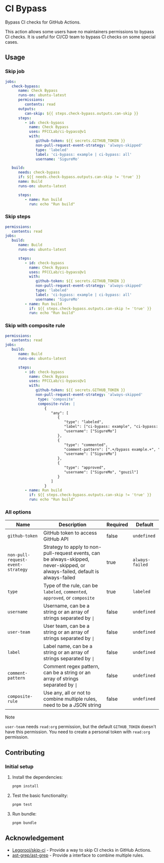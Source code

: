 # CI Bypass

Bypass CI checks for GitHub Actions.

This action allows some users have no maintainers permissions to bypass CI checks. It is useful for CI/CD team to bypass CI checks on some special cases.

## Usage

### Skip job

```yaml
jobs:
   check-bypass:
      name: Check Bypass
      runs-on: ubuntu-latest
      permissions:
         contents: read
      outputs:
         can-skip: ${{ steps.check-bypass.outputs.can-skip }}
      steps:
         - id: check-bypass
           name: Check Bypass
           uses: PFCCLab/ci-bypass@v1
           with:
              github-token: ${{ secrets.GITHUB_TOKEN }}
              non-pull-request-event-strategy: 'always-skipped'
              type: 'labeled'
              label: 'ci-bypass: example | ci-bypass: all'
              username: 'SigureMo'

   build:
      needs: check-bypass
      if: ${{ needs.check-bypass.outputs.can-skip != 'true' }}
      name: Build
      runs-on: ubuntu-latest

      steps:
         - name: Run build
           run: echo "Run build"
```

### Skip steps

```yaml
permissions:
   contents: read
jobs:
   build:
      name: Build
      runs-on: ubuntu-latest

      steps:
         - id: check-bypass
           name: Check Bypass
           uses: PFCCLab/ci-bypass@v1
           with:
              github-token: ${{ secrets.GITHUB_TOKEN }}
              non-pull-request-event-strategy: 'always-skipped'
              type: 'labeled'
              label: 'ci-bypass: example | ci-bypass: all'
              username: 'SigureMo'
         - name: Run build
           if: ${{ steps.check-bypass.outputs.can-skip != 'true' }}
           run: echo "Run build"
```

### Skip with composite rule

```yaml
permissions:
   contents: read
jobs:
   build:
      name: Build
      runs-on: ubuntu-latest

      steps:
         - id: check-bypass
           name: Check Bypass
           uses: PFCCLab/ci-bypass@v1
           with:
              github-token: ${{ secrets.GITHUB_TOKEN }}
              non-pull-request-event-strategy: 'always-skipped'
               type: 'composite'
               composite-rule: |
                  {
                     "any": [
                        {
                           "type": "labeled",
                           "label": ["ci-bypass: example", "ci-bypass: all"],
                           "username": ["SigureMo"]
                        },
                        {
                           "type": "commented",
                           "comment-pattern": [".+/bypass example.+", ".+/bypass all.+"],
                           "username": ["SigureMo"]
                        },
                        {
                           "type": "approved",
                           "username": ["SigureMo", "gouzil"]
                        }
                     ]
                  }
         - name: Run build
           if: ${{ steps.check-bypass.outputs.can-skip != 'true' }}
           run: echo "Run build"
```

### All options

<!-- prettier-ignore -->
| Name | Description | Required | Default |
| - | - | - | - |
| `github-token` | GitHub token to access GitHub API | false | `undefined` |
| `non-pull-request-event-strategy` | Strategy to apply to non-pull-request events, can be always-skipped, never-skipped, or always-failed, default is always-failed | true | `always-failed` |
| `type` | Type of the rule, can be `labeled`, `commented`, `approved`, or `composite` | true | `labeled` |
| `username` | Username, can be a string or an array of strings separated by `\|` | false | `undefined` |
| `user-team` | User team, can be a string or an array of strings separated by `\|` | false | `undefined` |
| `label` | Label name, can be a string or an array of strings separated by `\|` | false | `undefined` |
| `comment-pattern` | Comment regex pattern, can be a string or an array of strings separated by `\|` | false | `undefined` |
| `composite-rule` | Use any, all or not to combine multiple rules, need to be a JSON string | false | `undefined` |

> [!NOTE]
>
> `user-team` needs `read:org` permission, but the default `GITHUB_TOKEN` doesn't have this permission. You need to create a personal token with `read:org` permission.

## Contributing

### Initial setup

1. Install the dependencies:

   ```bash
   pnpm install
   ```

2. Test the basic functionality:

   ```bash
   pnpm test
   ```

3. Run bundle:

   ```bash
   pnpm bundle
   ```

## Acknowledgement

- [Legorooj/skip-ci](https://github.com/Legorooj/skip-ci) - Provide a way to skip CI checks in GitHub Actions.
- [ast-grep/ast-grep](https://github.com/ast-grep/ast-grep) - Provide a interface to combine multiple rules.
